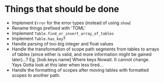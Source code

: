 # Things that should be done
- Implement `Error` for the error types (instead of using `show`)
- Rename things prefixed with 'TOML'
- Implement `Table.find_or_insert_array_of_tables`
- Implement `Table.has_key`?
- Handle parsing of too-big integer and float values
- Handle the transformation of scope path segments from tables to arrays of tables (since either is valid, and more information might be gained later)...?
    Eg. [bob.keys.name]
    Where keys 
    Nowait. It cannot change. Yays
    Gotta look at this later when less tired...
- Handle the formatting of scopes after moving tables with formatted scopes to another path.